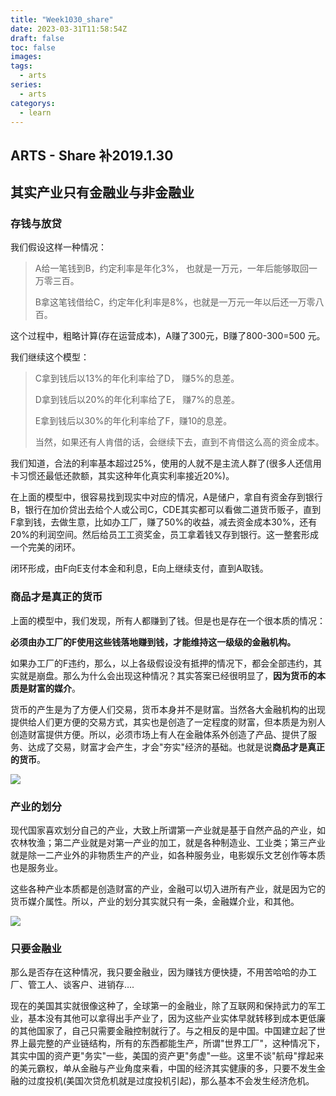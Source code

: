 ```yaml
---
title: "Week1030_share"
date: 2023-03-31T11:58:54Z
draft: false 
toc: false
images:
tags:
  - arts 
series:
  - arts 
categorys:
  - learn 
---
```


## ARTS - Share  补2019.1.30

## 其实产业只有金融业与非金融业

### 存钱与放贷

我们假设这样一种情况：

>  A给一笔钱到B，约定利率是年化3%， 也就是一万元，一年后能够取回一万零三百。
>
> B拿这笔钱借给C，约定年化利率是8%，也就是一万元一年以后还一万零八百。

这个过程中，粗略计算(存在运营成本)，A赚了300元，B赚了800-300=500 元。

我们继续这个模型：

> C拿到钱后以13%的年化利率给了D， 赚5%的息差。
>
> D拿到钱后以20%的年化利率给了E， 赚7%的息差。
>
> E拿到钱后以30%的年化利率给了F，赚10的息差。
>
> 当然，如果还有人肯借的话，会继续下去，直到不肯借这么高的资金成本。

我们知道，合法的利率基本超过25%，使用的人就不是主流人群了(很多人还信用卡习惯还最低还款额，其实这种年化真实利率接近20%)。

在上面的模型中，很容易找到现实中对应的情况，A是储户，拿自有资金存到银行B，银行在加价贷出去给个人或公司C，CDE其实都可以看做二道货币贩子，直到F拿到钱，去做生意，比如办工厂，赚了50%的收益，减去资金成本30%，还有20%的利润空间。然后给员工工资奖金，员工拿着钱又存到银行。这一整套形成一个完美的闭环。

闭环形成，由F向E支付本金和利息，E向上继续支付，直到A取钱。



### 商品才是真正的货币

上面的模型中，我们发现，所有人都赚到了钱。但是也是存在一个很本质的情况：

**必须由办工厂的F使用这些钱落地赚到钱，才能维持这一级级的金融机构。**

如果办工厂的F违约，那么，以上各级假设没有抵押的情况下，都会全部违约，其实就是崩盘。那么为什么会出现这种情况？其实答案已经很明显了，**因为货币的本质是财富的媒介**。

货币的产生是为了方便人们交易，货币本身并不是财富。当然各大金融机构的出现提供给人们更方便的交易方式，其实也是创造了一定程度的财富，但本质是为别人创造财富提供方便。所以，必须市场上有人在金融体系外创造了产品、提供了服务、达成了交易，财富才会产生，才会"夯实"经济的基础。也就是说**商品才是真正的货币**。

![](https://timgsa.baidu.com/timg?image&quality=80&size=b9999_10000&sec=1556735591223&di=c3fa979c66a742a5e1238d09cabb9bc0&imgtype=0&src=http%3A%2F%2Fwww.xinglico.com%2FUploadFiles%2FPictures%2Fliuying%2F2018_01%2F20180122152630_4207.jpg)



### 产业的划分

现代国家喜欢划分自己的产业，大致上所谓第一产业就是基于自然产品的产业，如农林牧渔；第二产业就是对第一产业的加工，就是各种制造业、工业类；第三产业就是除一二产业外的非物质生产的产业，如各种服务业，电影娱乐文艺创作等本质也是服务业。

这些各种产业本质都是创造财富的产业，金融可以切入进所有产业，就是因为它的货币媒介属性。所以，产业的划分其实就只有一条，金融媒介业，和其他。

![](https://timgsa.baidu.com/timg?image&quality=80&size=b9999_10000&sec=1556735639554&di=6b97c5405b932bc151eaaa926e7dd640&imgtype=0&src=http%3A%2F%2Fphotocdn.sohu.com%2F20151209%2FImg430530656.jpg)

### 只要金融业

那么是否存在这种情况，我只要金融业，因为赚钱方便快捷，不用苦哈哈的办工厂、管工人、谈客户、进销存….

现在的美国其实就很像这种了，全球第一的金融业，除了互联网和保持武力的军工业，基本没有其他可以拿得出手产业了，因为这些产业实体早就转移到成本更低廉的其他国家了，自己只需要金融控制就行了。与之相反的是中国。中国建立起了世界上最完整的产业链结构，所有的东西都能生产，所谓"世界工厂"，这种情况下，其实中国的资产更"务实"一些，美国的资产更"务虚"一些。这里不谈"航母"撑起来的美元霸权，单从金融与产业角度来看，中国的经济其实健康的多，只要不发生金融的过度投机(美国次贷危机就是过度投机引起)，那么基本不会发生经济危机。
